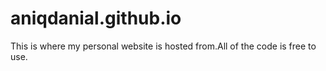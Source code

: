# aniqdanial.github.io
This is where my personal website is hosted from.All of the code is free to use.
